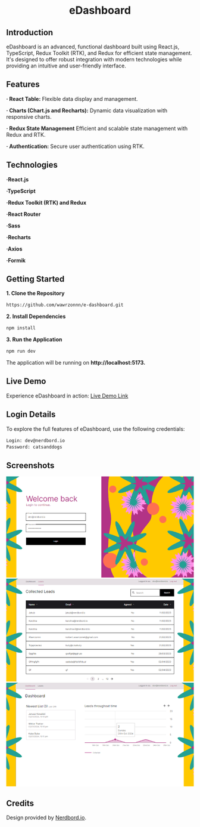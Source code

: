 <h1 align="center">
  eDashboard
</h1>


## Introduction

eDashboard is an advanced, functional dashboard built using React.js, TypeScript, Redux Toolkit (RTK), and Redux for efficient state management. It's designed to offer robust integration with modern technologies while providing an intuitive and user-friendly interface.



## Features

**· React Table:** Flexible data display and management.

**· Charts (Chart.js and Recharts):** Dynamic data visualization with responsive charts.

**· Redux State Management** Efficient and scalable state management with Redux and RTK.

**· Authentication:** Secure user authentication using RTK.


## Technologies

**·React.js**

**·TypeScript**

**·Redux Toolkit (RTK) and Redux**

**·React Router**

**·Sass**

**·Recharts**

**·Axios**

**·Formik**



## Getting Started

**1. Clone the Repository**
```bash
https://github.com/wawrzonnn/e-dashboard.git
```

**2. Install Dependencies**
```bash
npm install
```

**3. Run the Application**
```bash
npm run dev
```

The application will be running on **http://localhost:5173.**


## Live Demo

Experience eDashboard in action: [Live Demo Link](https://e-dashboard-psi.vercel.app/)


## Login Details

To explore the full features of eDashboard, use the following credentials:

```bash
Login: dev@nerdbord.io
Password: catsanddogs
```


## Screenshots

[![Thumbnail](./docs/loginSmall.png)](./docs/loginbig.png)
[![Thumbnail](./docs/leadsSmall.png)](./docs//leadsBig.png)
[![Thumbnail](./docs/dashboardSmall.png)](./docs/dashboardBig.png)


## Credits

Design provided by [Nerdbord.io](https://nerdbord.io).